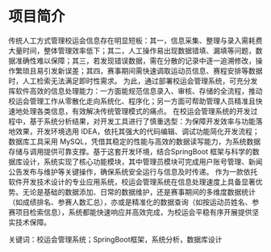 # 项目简介
  传统人工方式管理校运会信息存在明显短板：其一，信息采集、整理与录入需耗费大量时间，整体管理效率低下；其二，人工操作易出现数据错填、漏填等问题，数据准确性难以保障；其三，若发现错误数据，需在分散的记录中逐一追溯修改，操作繁琐且易引发新误差；其四，赛事期间需快速调取运动员信息、赛程安排等数据时，人工检索无法满足即时性需求。
  为此，通过部署校运会管理系统，可充分发挥软件高效的信息处理能力：一方面能规范信息录入、审核、存储的全流程，推动校运会管理工作从零散化走向系统化、程序化；另一方面可帮助管理人员精准且快速地处理各类信息，有效解决传统管理模式的痛点。
  在校运会管理系统的开发过程中，基于系统分析结果，对开发工具进行了慎重选型：为保障开发效率与功能落地效果，开发环境选用 IDEA，依托其强大的代码编辑、调试功能简化开发流程；数据库工具采用 MySQL，凭借其稳定的性能与高效的数据读写能力，为系统数据存储与调用提供可靠支撑。基于这套开发环境，结合SpringBoot 框架与科学的数据库设计，系统实现了核心功能模块，其中管理员模块可完成用户账号管理、新闻公告发布与维护等关键操作，确保系统安全运行与信息及时传递。
  作为一款依托软件开发技术设计的专业应用系统，校运会管理系统在信息处理速度上具备显著优势。无论是基础的数据添加、日常的数据维护，还是赛事期间的多维度数据统计（如成绩排名、参赛人数汇总），亦或是精准化的数据查询（如按运动员姓名、参赛项目检索信息），系统都能快速响应并高效完成，为校运会平稳有序开展提供坚实技术保障。

关键词：校运会管理系统；SpringBoot框架，系统分析，数据库设计
